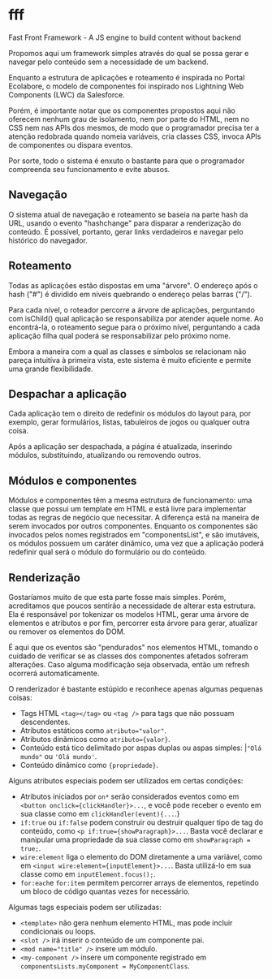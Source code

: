 # fff

Fast Front Framework - A JS engine to build content without backend

Propomos aqui um framework simples através do qual se possa gerar e navegar pelo conteúdo sem a necessidade de um backend.

Enquanto a estrutura de aplicações e roteamento é inspirada no Portal Ecolabore, o modelo de componentes foi inspirado nos Lightning Web Components (LWC) da Salesforce.

Porém, é importante notar que os componentes propostos aqui não oferecem nenhum grau de isolamento, nem por parte do HTML, nem no CSS nem nas APIs dos mesmos, de modo que o programador precisa ter a atenção redobrada quando nomeia variáveis, cria classes CSS, invoca APIs de componentes ou dispara eventos.

Por sorte, todo o sistema é enxuto o bastante para que o programador compreenda seu funcionamento e evite abusos.

## Navegação

O sistema atual de navegação e roteamento se baseia na parte hash da URL, usando o evento "hashchange" para disparar a renderização do conteúdo. É possível, portanto, gerar links verdadeiros e navegar pelo histórico do navegador.

## Roteamento

Todas as aplicações estão dispostas em uma "árvore". O endereço após o hash ("#") é dividido em níveis quebrando o endereço pelas barras ("/"). 

Para cada nível, o roteador percorre a árvore de aplicações, perguntando com isChild() qual aplicação se responsabiliza por atender aquele nome. Ao encontrá-la, o roteamento segue para o próximo nível, perguntando a cada aplicação filha qual poderá se responsabilizar pelo próximo nome.

Embora a maneira com a qual as classes e símbolos se relacionam não pareça intuitiva à primeira vista, este sistema é muito eficiente e permite uma grande flexibilidade.

## Despachar a aplicação

Cada aplicação tem o direito de redefinir os módulos do layout para, por exemplo, gerar formulários, listas, tabuleiros de jogos ou qualquer outra coisa.

Após a aplicação ser despachada, a página é atualizada, inserindo módulos, substituindo, atualizando ou removendo outros.

## Módulos e componentes

Módulos e componentes têm a mesma estrutura de funcionamento: uma classe que possui um template em HTML e está livre para implementar todas as regras de negócio que necessitar. A diferença está na maneira de serem invocados por outros componentes. Enquanto os componentes são invocados pelos nomes registrados em "componentsList", e são imutáveis, os módulos possuem um caráter dinâmico, uma vez que a aplicação poderá redefinir qual será o módulo do formulário ou do conteúdo.

## Renderização

Gostaríamos muito de que esta parte fosse mais simples. Porém, acreditamos que poucos sentirão a necessidade de alterar esta estrutura. Ela é responsável por tokenizar os modelos HTML, gerar uma árvore de elementos e atributos e por fim, percorrer esta árvore para gerar, atualizar ou remover os elementos do DOM.

É aqui que os eventos são "pendurados" nos elementos HTML, tomando o cuidado de verificar se as classes dos componentes afetados sofreram alterações. Caso alguma modificação seja observada, então um refresh ocorrerá automaticamente.

O renderizador é bastante estúpido e reconhece apenas algumas pequenas coisas:

- Tags HTML `<tag></tag>` ou `<tag />` para tags que não possuam descendentes.
- Atributos estáticos como `atributo="valor"`.
- Atributos dinâmicos como `atributo={valor}`.
- Conteúdo está tico delimitado por aspas duplas ou aspas simples: |`"Olá mundo"` ou `'Olá mundo'`.
- Conteúdo dinâmico como `{propriedade}`.

Alguns atributos especiais podem ser utilizados em certas condições:

- Atributos iniciados por `on*` serão considerados eventos como em `<button onclick={clickHandler}>...`, e você pode receber o evento em sua classe como em `clickHandler(event){...`.}
- `if:true` ou `if:false` podem construir ou destruir qualquer tipo de tag do conteúdo, como `<p if:true={showParagraph}>...`. Basta você declarar e manipular uma propriedade da sua classe como em `showParagraph = true;`.
- `wire:element` liga o elemento do DOM diretamente a uma variável, como em `<input wire:element={inputElement}>...`. Basta utilizá-lo em sua classe como em `inputElement.focus();`.
- `for:each`e `for:item` permitem percorrer arrays de elementos, repetindo um bloco de código quantas vezes for necessário.

Algumas tags especiais podem ser utilizadas:

- `<template>` não gera nenhum elemento HTML, mas pode incluir condicionais ou loops.
- `<slot />` irá inserir o conteúdo de um componente pai.
- `<mod name="title" />` insere um módulo.
- `<my-component />` insere um componente registrado em `componentsLists.myComponent = MyComponentClass`.

